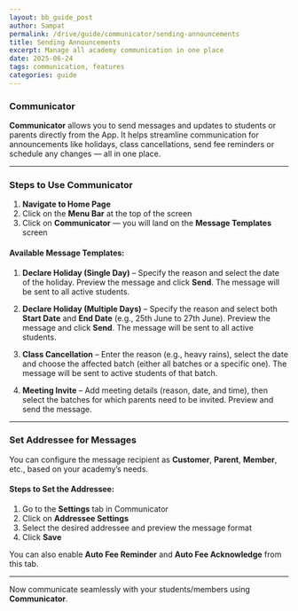```yaml
---
layout: bb_guide_post
author: Sampat
permalink: /drive/guide/communicator/sending-announcements
title: Sending Announcements
excerpt: Manage all academy communication in one place
date: 2025-06-24
tags: communication, features
categories: guide
---
```


### Communicator

**Communicator** allows you to send messages and updates to students or parents directly from the App. It helps streamline communication for announcements like holidays, class cancellations, send fee reminders or schedule any changes — all in one place.

---

### Steps to Use Communicator

1. **Navigate to Home Page**  
2. Click on the **Menu Bar** at the top of the screen  
3. Click on **Communicator** — you will land on the **Message Templates** screen  

#### Available Message Templates:

1. **Declare Holiday (Single Day)** – Specify the reason and select the date of the holiday. Preview the message and click **Send**. The message will be sent to all active students.

2. **Declare Holiday (Multiple Days)** – Specify the reason and select both **Start Date** and **End Date** (e.g., 25th June to 27th June). Preview the message and click **Send**. The message will be sent to all active students.

3. **Class Cancellation** – Enter the reason (e.g., heavy rains), select the date and choose the affected batch (either all batches or a specific one). The message will be sent to active students of that batch.

4. **Meeting Invite** – Add meeting details (reason, date, and time), then select the batches for which parents need to be invited. Preview and send the message.

---

### Set Addressee for Messages

You can configure the message recipient as **Customer**, **Parent**, **Member**, etc., based on your academy’s needs.

#### Steps to Set the Addressee:

1. Go to the **Settings** tab in Communicator  
2. Click on **Addressee Settings**  
3. Select the desired addressee and preview the message format  
4. Click **Save**

You can also enable **Auto Fee Reminder** and **Auto Fee Acknowledge** from this tab.

---

Now communicate seamlessly with your students/members using **Communicator**.

